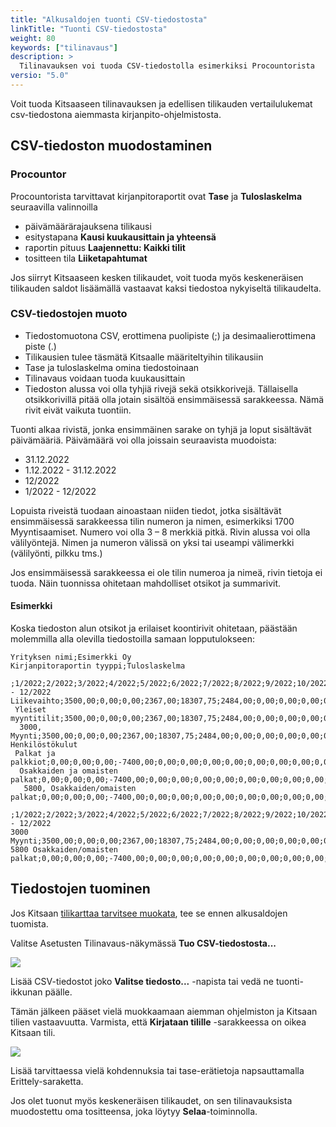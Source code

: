 ```yaml
---
title: "Alkusaldojen tuonti CSV-tiedostosta"
linkTitle: "Tuonti CSV-tiedostosta"
weight: 80
keywords: ["tilinavaus"]
description: >
  Tilinavauksen voi tuoda CSV-tiedostolla esimerkiksi Procountorista
versio: "5.0"
---
```


Voit tuoda Kitsaaseen tilinavauksen ja edellisen tilikauden vertailulukemat csv-tiedostona aiemmasta kirjanpito-ohjelmistosta.

## CSV-tiedoston muodostaminen

### Procountor

Procountorista tarvittavat kirjanpitoraportit ovat **Tase** ja **Tuloslaskelma** seuraavilla valinnoilla

- päivämäärärajauksena tilikausi
- esitystapana **Kausi kuukausittain ja yhteensä**
- raportin pituus **Laajennettu: Kaikki tilit**
- tositteen tila **Liiketapahtumat**

Jos siirryt Kitsaaseen kesken tilikaudet, voit tuoda myös keskeneräisen tilikauden saldot lisäämällä vastaavat kaksi tiedostoa nykyiseltä tilikaudelta.

### CSV-tiedostojen muoto

- Tiedostomuotona CSV, erottimena puolipiste (;) ja desimaalierottimena piste (.) 
- Tilikausien tulee täsmätä Kitsaalle määriteltyihin tilikausiin 
- Tase ja tuloslaskelma omina tiedostoinaan  
- Tilinavaus voidaan tuoda kuukausittain 
- Tiedoston alussa voi olla tyhjiä rivejä sekä otsikkorivejä. Tällaisella otsikkorivillä pitää olla jotain sisältöä ensimmäisessä sarakkeessa. Nämä rivit eivät vaikuta tuontiin. 

Tuonti alkaa rivistä, jonka ensimmäinen sarake on tyhjä ja loput sisältävät päivämääriä. Päivämäärä voi olla joissain seuraavista muodoista: 
- 31.12.2022 
- 1.12.2022 - 31.12.2022 
- 12/2022 
- 1/2022 - 12/2022 

Lopuista riveistä tuodaan ainoastaan niiden tiedot, jotka sisältävät ensimmäisessä sarakkeessa tilin numeron ja nimen, esimerkiksi 1700 Myyntisaamiset. Numero voi olla 3 – 8 merkkiä pitkä. Rivin alussa voi olla välilyöntejä. Nimen ja numeron välissä on yksi tai useampi välimerkki (välilyönti, pilkku tms.)  

Jos ensimmäisessä sarakkeessa ei ole tilin numeroa ja nimeä, rivin tietoja ei tuoda. Näin tuonnissa ohitetaan mahdolliset otsikot ja summarivit. 

#### Esimerkki

Koska tiedoston alun otsikot ja erilaiset koontirivit ohitetaan, päästään molemmilla alla olevilla tiedostoilla samaan lopputulokseen:

```csv
Yrityksen nimi;Esimerkki Oy
Kirjanpitoraportin tyyppi;Tuloslaskelma

;1/2022;2/2022;3/2022;4/2022;5/2022;6/2022;7/2022;8/2022;9/2022;10/2022;11/2022;12/2022;1/2022 - 12/2022
Liikevaihto;3500,00;0,00;0,00;2367,00;18307,75;2484,00;0,00;0,00;0,00;0,00;0,00;0,00;26658,75
 Yleiset myyntitilit;3500,00;0,00;0,00;2367,00;18307,75;2484,00;0,00;0,00;0,00;0,00;0,00;0,00;26658,75
  3000, Myynti;3500,00;0,00;0,00;2367,00;18307,75;2484,00;0,00;0,00;0,00;0,00;0,00;0,00;26658,75
Henkilöstökulut
 Palkat ja palkkiot;0,00;0,00;0,00;-7400,00;0,00;0,00;0,00;0,00;0,00;0,00;0,00;0,00;-7400,00
  Osakkaiden ja omaisten palkat;0,00;0,00;0,00;-7400,00;0,00;0,00;0,00;0,00;0,00;0,00;0,00;0,00;-7400,00
   5800, Osakkaiden/omaisten palkat;0,00;0,00;0,00;-7400,00;0,00;0,00;0,00;0,00;0,00;0,00;0,00;0,00;-7400,00
``````        

```csv
;1/2022;2/2022;3/2022;4/2022;5/2022;6/2022;7/2022;8/2022;9/2022;10/2022;11/2022;12/2022;1/2022 - 12/2022
3000 Myynti;3500,00;0,00;0,00;2367,00;18307,75;2484,00;0,00;0,00;0,00;0,00;0,00;0,00;26658,75
5800 Osakkaiden/omaisten palkat;0,00;0,00;0,00;-7400,00;0,00;0,00;0,00;0,00;0,00;0,00;0,00;0,00;-7400,00
``````        



## Tiedostojen tuominen

Jos Kitsaan [tilikarttaa tarvitsee muokata](../../tililuettelo), tee se ennen alkusaldojen tuomista.

Valitse Asetusten Tilinavaus-näkymässä **Tuo CSV-tiedostosta...**

![](/img/fi/asetukset/tilinavaus/procountor.png)

Lisää CSV-tiedostot joko **Valitse tiedosto...** -napista tai vedä ne tuonti-ikkunan päälle.

Tämän jälkeen pääset vielä muokkaamaan aiemman ohjelmiston ja Kitsaan tilien vastaavuutta. Varmista, että **Kirjataan tilille** -sarakkeessa on oikea Kitsaan tili.

![](/img/fi/asetukset/tilinavaus/erittely.png)

Lisää tarvittaessa vielä kohdennuksia tai tase-erätietoja napsauttamalla Erittely-saraketta.

Jos olet tuonut myös keskeneräisen tilikaudet, on sen tilinavauksista muodostettu oma tositteensa, joka löytyy **Selaa**-toiminnolla.

